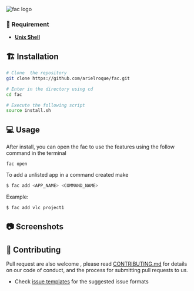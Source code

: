 
![fac logo](https://user-images.githubusercontent.com/17733053/76709507-04f29100-66de-11ea-9a8a-0b6a81d588aa.png)

### :bookmark: Requirement

- [**Unix Shell**](https://en.wikipedia.org/wiki/Bash_(Unix_shell))


## :building_construction: Installation

```bash
# Clone  the repository
git clone https://github.com/arielroque/fac.git

# Enter in the directory using cd
cd fac

# Execute the following script
source install.sh

```

## :computer: Usage

After install, you can open the fac to use the features using the follow command in the terminal 
```
fac open
```

To add a unlisted app in a command created make 

```sh
$ fac add <APP_NAME> <COMMAND_NAME>
```
Example:
```sh
$ fac add vlc project1
```

## :camera: Screenshots


## :rocket: Contributing

Pull request are also welcome , please read  [CONTRIBUTING.md](https://github.com/arielroque/Mi-action/blob/developer/CONTRIBUTING.md)  for details on our code of conduct, and the process for submitting pull requests to us.
    
-   Check  [issue templates](https://github.com/arielroque/Mi-action/issues)  for the suggested issue formats
